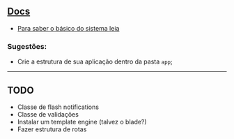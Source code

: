## [Docs](./Resources/docs/00-docs.md)

* [Para saber o básico do sistema leia](./Resources/docs/00-docs.md)

### Sugestões:

* Crie a estrutura de sua aplicação dentro da pasta `app`;

----

## TODO
- Classe de flash notifications
- Classe de validações
- Instalar um template engine (talvez o blade?)
- Fazer estrutura de rotas
